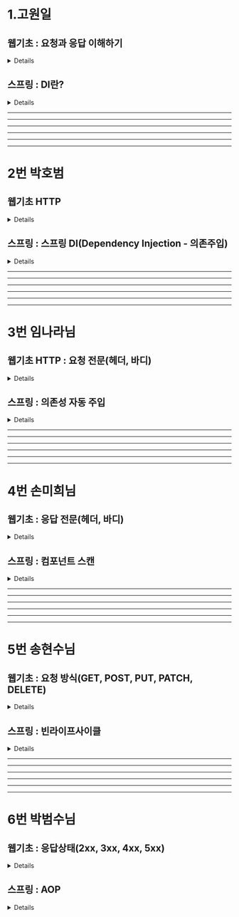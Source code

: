 # 1.고원일

## 웹기초 : 요청과 응답 이해하기
<details>
둘다 내장 객체의 종류 : 내장객체는 별도의 객체 생성 없이 각 내장 객체의 메서드를 사용할 수 있음 메이븐 레파지토리 API 문서가 이에 해당

요청은 request : 클라이언트의 요청 정보를 저장하는 역할, 웹 브라우저가 웹 서버에 웹 페이지를 달라고 하는 것

응답은 response : 클라이언트의 요청에 대한 응답 정보를 저장하는 역할, 웹 브라우저가 요청한 웹 페이지를 웹 브라우저에 제공하는 것

요청(request )은 JSP에서 가장 많이 사용됨 클라이언트가 전송한 요청 정보를 담고 있음

	<li>데이터 정송 방식 : <%=request.getMethod() %></li>
	<li>URL : <%=request.getRequestURL() %></li>
	<li>프로토콜 : <%=request.getProtocol() %></li>
	<li>서버이름 : <%=request.getServerName() %></li>
	<li>포트번호 : <%=request.getServerPort() %></li>
	<li>클라이언트 IP : <%=request.getRemoteAddr() %></li>
	<li>쿼리스트링 : <%=request.getQueryString() %></li>
	<li>파마미터 : <%=request.getParameter("eng") %></li>
	<li>파마미터 : <%=request.getParameter("han") %></li>
​
응답(response)는 요청에 의한 매개변수를 얻어와 내용을 처리하고 응답하는 역할 만약 클라이언트가 아이디와 비밀번호를 입력하여 정보를 받아 정보 일치 여부에 따른 뷰(JSP)로 이동하여 클라이언트에게 정보를 전달 또는 클라이언트의 정보를 저장하는 역할이라 보면된다.


	
	<% String id = request.getParameter("id");
	String pw = request.getParameter("pw");

     if("momo".equals(id) && "1234".equals(pw)){
	response.sendRedirect	("Welcome.jsp?id" + request.getParameter("id"));
​</details>
## 스프링 : DI란?
<details>
DI (Dependency 의존 Injection 주입)
이 단어를 이해하기 위해 의존을 먼저 이해해야한다.

쉽게 말해 꼬꼬무라고 이해하면 될 듯함. 

학원이 있으면 학원의 직원이 있고 그 직원과 강사 그리고 학생과 연결되어 있는 것 처럼 학원이라는 큰 컨테이너 안에 객체가 있고 서로 의존하고 있다고 생각하면 될 것 같음.

@Autowired 어노테이션을 이용해서 의존성을 주입함.

DI를 통해 의존성을 외부에서 주입하여 다형성을 이용하여 유연하게 객체들을 사용할 수 있음 또한 코드의 결합도를 낮추어 유연하게 변경이 가능하게 만들어줌 

하나의 코드를 보면
```
public class MemberRegisterService { 
//의존 객체를 직접 생성
private MemberDao memberDao = new MemberDao();
//의존하는 MemberDao의 객체도 함께 생성
MemberRegisterService svc = new MemberRegisterService();
```
위 코드는 클래스 내부에 직접 의존하는 객체를 생성해서 사용하려고 new를 써서 의존하는 클래스를 불러오는 코드이다.

이는 생성은 쉽지만 유지보수 측면에서 문제점을 유발한다.

이를 위해 DI를 사용하여 객체를 직접 생성하는 대신 의존 객체를 전달 받는 방식으로 사용한다.

아래의  DI 코드를 보면 직접 객체를 생성하지 않고 생성자를 통해서 의존 객체를 전달 받는다.

즉 MemberRegisterService가 MemberDao 의 객체를 주입 받은 것.

```
2.
public MemberRegisterService(MemberDao memberDao){
	this.memberDao = memberDao;
}
```

Di는 변경의 유연함 때문에 사용한다. 만약 이미 만들어진 MemberDao의 객체 정보에 기능을 제공하는 changeMemberDao 클래스를 하나 더 만들어야 한다고 가정해보자.

```
3.
public class changeMemberDao extends MemberDao{
}
```

MemberDao 의 정보를 changeMemberDao 가 상속 받고 new 를 써서 만든 1번 코드 MemberDao  객체와 관련된 클래스 하나하나의 소스를 changeMemberDao  다 바꿔줘야한다. 

그게 수량이 많다면 변경에 있어서 유연함이 없다고 하는 것이다.  

하지만 DI를 사용하면 한번만 변경하면 끝
```
2번과 같이 MemberRegisterService안에 MemberDao를 주입
객체 생성
MemberDao memberDao = new MemberDao();
MemberRegisterService regSvc = new MemberRegisterService(memberDao);
3번 코드에 다형성을 이용한 객체 생성 코드를 한번만 변경하면 사용가능
MemberDao memberDao = new changeMemberDao ();
MemberRegisterService regSvc = new MemberRegisterService(memberDao);
```

DI의 실제 객체는 main 메서드에 생성하는데 이 방법 보다는 객체를 생성하고 의존 객체를 주입해주는 클래스를 따로 작성하는 것이 좋다.

즉 의존성 전용 클래스를 만드는 것. 레고의 조립 클래스 느낌으로 프로팰러, 바퀴, 몸통을 연결해주는 느낌으로. 
```
public class Lego
private MemberDao memberDao;
private MemberRegisterService regSvc;

public Lego(){
memberDao = new MemberDao();
regSvc = new MemberRegisterService(memberDao);

여기서 만약 changeMemberDao 를 써야한다면

public Lego(){
memberDao = new changeMemberDao ();
regSvc = new MemberRegisterService(memberDao);
```


참고사항: 그래들의 의존성도 찾아보니 지정된 의존들의 프로그램을 가져오는 건 맞지만 DI의 패턴과는 다른 점이 있음, DI는 객체 간의 의존성을 런타임에 주입하는 것이지만 그래들의 디펜던시스는 빌드 타임에 필요한 라이브러리를 제공해줌.

즉 서로의 의존성 목적이 다르다고 볼 수 있다.
한마디로 그래들이나 메이븐은 빌드타임의 의존 라이브러리를 받는 목적으로 DI 패턴을 사용하진 않는다.

DI 패턴은 주로 생성자 주입, 세터 주입, 인터페이스 주입 등을 통해 의존성을 주입하는데, 스프링 프레임워크에서는 이를 구현하기 위해 @Autowired 어노테이션을 제공한다
</details>
<hr>
<hr>
<hr>
<hr>
<hr>
<hr>

# 2번 박호범


## 웹기초 HTTP

<details>

# HTTP

HTTP : HyperText Transfer Protocol

HyperText : 텍스트 안에 링크를 포함하는 텍스트  
Transfer : 이동하다, 옮기다   
Protocol : 컴퓨터나 원거리 통신 장비 사이에서 메시지를 주고 받는 양식과 규칙의 체계 즉, 통신 규약 및 약속

 - 웹에서 데이터를 주고 받기 위한 통신 프로토콜이다.
 - 클라이언트와 서버 간의 통신(문서 혹은 데이터를 주고 받을 때)을 위한 프로토콜로 요청(Request)과 응답(Response)로 구성된다.
 - 주로 웹 브라우저와 웹 서버 간에 사용되며, 기반은 텍스트이다.
 - 웹에서 정보를 가져오거나 전송하는 데 사용되는 통신 규약이다.  

### HTTP 통신
 - 클라이언트(웹브라우저) - HTTP 요청 - 서버
 - 서버 - HTTP 응답 - 클라이언트(웹브라우저)  

#### 예시
"http://www.naver.com/index.html" 페이지를 열 때, 웹 브라우저는 HTTP 요청을 "http://www.naver.com" 서버로 보낸다.  
서버는 요청받은 객체 "/indext.html"을 찾는 데 성공했다면 그것의 타입, 길이 등의 정보를 HTTP 응답에 실어 클라이언트에게 보낸다.  

#### HTTP 통신의 사용의 이유
신뢰성 있는 데이터 전송 프로토콜을 사용해, 데이터 전송 중 손상되거나 꼬이지 않음을 보장
 - 따라서 개발자는 인터넷의 결함이나 약점에 대한 고민 없이 어플리케이션 고유 기능 구현에 집중 가능  


### HTTP 메소드 
 - HTTP의 요청(Request)는 다양한 메소드(Method)를 사용하여 서버에 특정 동작을 요청한다.
 - 일반적으로 사용되는 메소드에는 Get(데이터 조회), Post(데이터 전송), Put(데이터 갱신), Delete(데이터 삭제) 등이 있다.  

## URL(Uniform Resource Locator)과 URN(Uniform Resource Name)
 - 웹에서 특정 리소스를 찾기 위한 식별자  

### URL(Uniform Resource Locator)
 목적 : 특정한 리소스의 위치를 지정하는 데 사용, 주로 웹브라우저에서 사용되며 특정 리소스의 위치를 찾기 위해 쓰인다.  
 형식 : 'scheme://host:port/path?query#fragment'
  - scheme : 리소스에 접근하기 위해 사용되는 프로토콜 (예: http, https)
  - host : 리소스가 위치한 서버의 도메인 이름이나 IP 주소
  - port : 서버와 통신하기 위한 포트 번호 (일반적으로 생략 가능하며, 생략 시 기본값 사용)
  - path : 서버상의 리소스의 경로
  - query : 리소스에 대한 매개변수 (생략 가능)
  - fragment : 리소스의 특정 부분을 가리키는데 사용 (생략 가능)   

### URN(Uniform Resource Name)
 목적 : 리소스의 고유한 이름을 제공하는 데 사용, 주로 리로스의 고유성을 나타내기 위해 사용하며 리소스의 위치가 바뀌어도 동일한 URN을 유지  
 형식 : urn:namespace:identifier  
  - urn: URN임을 나타내는 식별자  
  - namespace: URN이 속하는 특정 네임스페이스 (예: ISBN, ISSN)  
  - identifier: 해당 네임스페이스 내에서 리소스를 식별하는데 사용되는 값  

 URL은 리소스의 위치를 나타내는 데 사용되고, URN은 리소스의 고유한 이름을 나타내는 데 사용된다.  

## HTTP의 요청 구조(클라이언트에서 서버로)
 - HTTP의 요청은 메소드, 헤더, 본문으로 구성된다.
 - 헤더는 요청에 대한 부가적인 정보를 전달하고 본문은 데이터를 포함하고 있다.  

#### HTTP의 응답 구조(서버에서 클라이언트로)
 - HTTP의 응답은 상태 코드, 헤더, 본문으로 구성된다.
 - 상태 코드는 요청의 성공 또는 실패를 나타낸다.  

#### 상태 코드
 - HTTP의 응답에는 성공, Redirection, 클라이언트 오류, 서버 오류 등을 나타내는 상태 코드가 포함되어 있다.
 - 2xx, 3xx, 4xx, 5xx 등이 있다.  

## 쿠키와 세션
 - HTTP는 Stateless(상태를 유지하지 않는) 프로토콜이므로, 쿠키와 세션을 통해 상태를 유지한다.
 - 쿠키는 클라이언트에 저장되는 작은 데이터의 조각이고, 세션은 서버에 저장된 정보이다.  

## HTTPS : HTTP에 보안의 기능을 더한 것
 - S : Secure(안전한)의 약자이다.
 - 데이터를 암호화 해서 보낸다.
 - SSL/TLS 인증서를 사용하여 자신의 신원을 증명하기 때문에 클라이언트와 서버 간 통신의 안전성을 보장한다.
 - 위와 같은 과정을 거치기 때문에 전송 속도가 HTTP보다 조금 더 느리다.
 - 최근에는 보안의 중요성이 대두되어 HTTPS를 선호하는 추세이다.
  

## < 질문과 답변 >

HTTP는 HTML 문서에 대한 정보를 보내는가?
 - 주로 HTML 데이터를 전송하는데 사용되지만, 다양한 유형의 데이터를 전송할 수 있다.
 - HTML 뿐만 아니라 텍스트 파일, 이미지, 오디오 및 비디오, JSON 및 XML 데이터, 기타 바이너리 데이터도 보낸다.  
  &nbsp;- HTML : 주로 웹 페이지의 구조와 콘텐츠를 전송하는데에 사용  
  &nbsp;- 텍스트 파일 : 일반 텍스트 파일 혹은 다양한 텍스트 기반의 데이터를 전송  
  &nbsp;- 이미지 : JPEG, PNG, GIF 등의 이미지 파일 전송  
  &nbsp;- 오디오 및 비디오 : MP3, MP4 등 오디오 및 비디오 파일을 전송  
  &nbsp;- JSON 및 XML 데이터 : 웹 애플리케이션 간에 데이터를 교환하는데 사용  
  &nbsp;- 기타 바이너리 데이터 : 임의의 이진 데이터 전송  
</details>



## 스프링 : 스프링 DI(Dependency Injection - 의존주입)

<details>
	# Spring DI 

## DI : Dependency Injection(의존성 주입)
 - 객체 지향 프로그래밍에서 사용되는 설계 패턴 중 하나로, 객체 간의 의존성을 외부에서 주입하는 방법이다.
 - DI를 통해 객체는 직접 자신이 필요로 하는 의존 객체를 생성하지 않고, 외부에서 주입 받아 사용한다.  
 - 즉, new 연산자를 통해 객체를 직접 생성하는 것이 아니라 외부에서 생성된 객체를 주입받아 이용하는 것이다.

### 의존성
- 객체가 다른 객체를 사용하고 있는 경우 즉, A객체가 없이는 B객체가 원하는 목적으로 사용될 수 없는 경우를 뜻한다.  
- 의존한다는 것은 의존 대상인 A객체가 변하면 그것이 B객체에 전달되고, A객체의 메소드가 변경되면 B객체에서도 그에 따른 수정이 필요한 것을 의미한다.  
- 또한 A객체의 형식은 그대로지만 로직이 변경되면 결과적으로 B객체의 기능에 영향을 미치는 것도 의존 관계에 있다고 할 수 있다.

### 따라서 의존성 주입은 두 객체 간의 관계를 맺어주는 것이다.

## DI(의존 주입)를 사용하는 이유
 - 코드의 재사용성, 유연성이 높아진다.  
&nbsp; - 하나의 작업만 수행하는 작은 객체는 많은 상황에서 재결합하고 재사용하기가 쉽기 때문이다.
 
 - 객체 간 결합도가 낮기 때문에 한 클래스를 수정했을 때 다른 클래스도 수정해야 하는 상황을 막아준다.
 
 - 유지보수가 쉬우며 테스트가 용이해진다.
 
 - 확장성을 가진다.

## IoC Inversion of Control(제어의 역전)   
 - 메소드나 객체의 호출작업을 개발자가 직접 하는 것이 아닌, 스프링 프레임워크에게 제어권을 넘기는 것이다. 
 - 대부분의 프레임워크에서 IoC를 적용하고 있고 스프링 또한 여러 프레임워크 중 하나이다.
 - @componentScan, @autowired 등을 예시로 들 수 있다.

## Spring DI : 스프링에서의 의존성 주입
 - 객체 간 의존성을 개발자가 객체 내부에서 직접 호출(new 연산자 생성)하는 대신, 외부(스프링 컨테이너)에서 객체를 생성 후 주입해주는 방식이다.  
 - 외부(스프링 컨테이너)에서 두 객체 간의 관계 설정을 해주는 디자인 패턴으로, 인터페이스를 사이에 두어 클래스 레벨에서는 의존 관계가 고정되지 않도록 한다.  
 - 런타임 시 관계를 동적으로 주입하여 유연성을 확보하고 결합도를 낮춘다.    

## 의존성 주입의 3가지 방법  
  
### 1. 생성자 주입  
 - 클래스에 생성자를 만든 후 @Autowired를 붙여 의존성을 주입받는 방법
 -  Spring 4.3 이후 클래스 내 생성자가 하나이고, 그 생성자로 주입받을 객체가 빈으로 등록되어 있다면 @Autowired를 생략 가능하다.
 -  객체의 성격에 맞게, 빈의 이름이 달라질 수 있다.
 - 생성자 주입은 인스턴스 생성 시 1회 호출되는 것이 보장되기 때문에, 주입 받은 객체가 변하지 않거나 반드시 객체 주입이 필요한 경우 강제하기 위해 사용된다.
 -  생성자를 2회 이상 정의할 수 없다.  

### 2. 필드 주입  
 - 코드가 간결하고 편하지만 의존 관계를 정확히 파악하기 함들다.    
 - 필드 주입 시 final 키워드를 선언할 수 없어 객체가 변할 수 있다.   
 - 주입이 동시에 일어나 겹치는 경우 순환참조 에러가 발생한다.    

### 3. 수정자(setter) 주입    
 - setter 혹은 사용자 정의 메소드를 통해 의존 관계 주입한다.    
 - setter의 경우 객체가 변경될 필요성(주입하는 객체를 변경하는 경우는 드묾)이 있을 때만 사용한다.    

## 스프링에서는 생성자 주입을 권장하는 이유
 
### 객체 불변성 확보  
 - 객체의 생성자는 객체 생성 시 최초 1회만 호출되기 때문에 주입 받은 객체가 불변 객체(메소드 변화 X)여야 하거나 반드시 해당 객체의 주입이 필요한 경우 사용한다.  
 - 생성자로 한번 의존 관계를 주입하면 생성자는 최초 1회 이후 다시 생성될 일이 없기 때문에 불변객체가 보장된다.

### 테스트 용이
 - 필드 주입으로 작성된 경우, 순수 자바 코드로 단위테스트를 실행하는 것이 불가능하다.
 - 메인 코드는 Spring과 같은 DI 프레임워크 위에서 동작하는데 단위테스트 시 단독적으로 실행되므로 의존관계 주입이 NULL 상태여서 NullPoninterException이 발생한다.
 - 생성자 주입 시 단독으로 실행할 때도 의존관계 주입이 성립된다.

### 순환참조 에러 방지
 - 순환참조 에러 : A객체는 B객체를 참조하고, B객체는 A객체를 참조해 두 객체가 서로를 동시에 참조할 때 발생한다.


### 의존성을 필드로 혹은 수정자(setter)로 주입시킬 경우, 프로그램 실행 중 에러가 발생한다.
 - 이때 컴파일 시에는 아무런 에러가 없다가 메소드 호출시에 발생한다는 것이 큰 문제가 된다.


### 이러한 이유들 때문에 여러 DI 방법 중 생성자주입 방식을 권장하고 있다.

### 의존성을 생성자로 주입했을 때는 컴파일 에러 발생으로 프로그램 실행 자체가 되지 않으므로 서비스 전 에러를 해결 할 수 있다.
</details>


<hr>
<hr>
<hr>
<hr>
<hr>
<hr>



# 3번 임나라님

## 웹기초 HTTP : 요청 전문(헤더, 바디)
<details>

헤더는 요청 또는 응답에 대한 정보를 가지고 있는 곳이고 바디는 서버와 클라이언트 간에 주고받을 실제 데이터를 담아두는 공간입니다.

**일반 헤더(General header)** :
요청 응답에 모두 적용 가능한 헤더이다.
메시지, 연결 관리 (Connection Management), 캐싱 정책 등을 제공한다.

**요청 헤더(Request header)** :
클라이언트가 서버에 요청할 때 이용되는 헤더이다.
클라이언트가 사용하는 언어정보 (languages), 유저 에이전트 (user agent) 와 받아들이는 미디어 타입에 대한 정보 (content-type) 등이 포함되어 있다.

**대표적 요청 헤더에는**
> **Host :** 요청하려는 서버 호스트 이름과 포트번호
>
> **User-Agent** : 클라이언트 프로그램 정보 ex) Mozilla/4.0, Windows NT5.1
>
> **Referer** : 현재 페이지로 연결되는 링크가 있던 이전 웹 페이지의 주소
>
> **Accept** : 클라이언트가 처리 가능한 MIME Type 종류 나열
>
> **Accept-Language** : 클라이언트가 지원가능한 언어 나열
>
> **Cookie :** 쿠기 값 key-value로 표현된다. Set-Cookie 헤더와 함께 서버로부터 이전에 전송됐던 저장된 HTTP 쿠키를 포함

Body (본문)
- POST, PUT 요청과 같이 **요청과 함께 전달되는 데이터**를 포함한다.
  - 요청과 함께 전달되는 데이터가 없을 경우 Body가 없을 수도 있다.

<!--
헤더: 호스트의 이름 또는 IP주소, 브라우저의 종류, 쿠키 정보 개발자도구 페이지에 가면 정보가 나와있음
헤더(header) : 사용자 요청 정보
    - 요청 URL, 
    - 요청 PATH,  
    - 요청 브라우저 설정(언어-Accept-Language, 브라우저 종류 - user-agent),  
    - 요청 쪽 IP, 
    - 요청 방식(GET, POST), 
    - 쿠키
바디(body)
     - 요청 쪽 전송 데이터 (POST)
     - 요청 헤더 Content-Type application/x-www-form-urlencoded;
     -요청 바디 : 키=값&키=값
              값 → URL 인코딩(16진수로 전환)
     -요청 헤더: Content-Type: application/json
     -요청 바디: { “키”: “값”, “키”: “값” }
     -->

</details>


## 스프링 : 의존성 자동 주입
<details>
의존 대상을 설정 코드에서 직접 주입하기 않고 스프링이 자동으로 의존하는 빈 객체를 주입해주는 기능도 있다. 이를 자동 주입이라 한다.

스프링에서 의존 자동 주입을 설정하려면 @Autowired 애노테이션이나 @Resource 애노테이션을 사용하면 된다. 스프링에서는 주로 **@Autowired**를 많이 사용한다.

**@Autowired 애노테이션을 이용한 의존 자동 주입**
자동 주입 기능을 사용하면 스프링이 알아서 의존 객체를 찾아서 주입한다.

자동 주입 기능을 사용하는 방법은 의존을 주입할 대상에 @Autowired 애노테이션을 붙이기만 하면 된다.

@Autowired 애노테이션을 **필드**나 **Setter 메서드**에 붙이면 스프링은 타입이 일치하는 빈 객체를 찾아서 주입한다.

---

### 일치하는 빈이 없는 경우
- @Autowired 애노테이션을 적용한 대상에 일치하는 빈이 없으면 UnsatisfiedDependencyException이 발생한다.

### @Autowired 애노테이션을 붙인 주입 대상에 일치하는 빈이 두 개 이상인 경우
- @Qualifier는 추가 구분자를 넣어주는 방식이다.
  -   빈 등록과 주입시 파라미터에 Qaulifier 이름을 추가하여 검색을 시도한다.

- @Primary는 동일 타입 빈이 매칭되면 해당 빈을 우선 주입하라는 뜻이다.

- @Primary와 @Qualifier가 겹치면 @Qualifier가 우선순위를 가져간다.

</details>

<hr>
<hr>
<hr>
<hr>
<hr>
<hr>

# 4번 손미희님



## 웹기초 : 응답 전문(헤더, 바디)
<details>
헤더는 요청 또는 응답에 대한 정보를 가지고 있는 곳이고 바디는 서버와 클라이언트 간에 주고받을 실제 데이터를 담아두는 공간입니다.

**일반 헤더(General header)** :
요청 응답에 모두 적용 가능한 헤더이다.
메시지, 연결 관리 (Connection Management), 캐싱 정책 등을 제공한다.

**요청 헤더(Request header)** :
클라이언트가 서버에 요청할 때 이용되는 헤더이다.
클라이언트가 사용하는 언어정보 (languages), 유저 에이전트 (user agent) 와 받아들이는 미디어 타입에 대한 정보 (content-type) 등이 포함되어 있다.

**대표적 요청 헤더에는**
> **Host :** 요청하려는 서버 호스트 이름과 포트번호
>
> **User-Agent** : 클라이언트 프로그램 정보 ex) Mozilla/4.0, Windows NT5.1
>
> **Referer** : 현재 페이지로 연결되는 링크가 있던 이전 웹 페이지의 주소
>
> **Accept** : 클라이언트가 처리 가능한 MIME Type 종류 나열
>
> **Accept-Language** : 클라이언트가 지원가능한 언어 나열
>
> **Cookie :** 쿠기 값 key-value로 표현된다. Set-Cookie 헤더와 함께 서버로부터 이전에 전송됐던 저장된 HTTP 쿠키를 포함

Body (본문)
- POST, PUT 요청과 같이 **요청과 함께 전달되는 데이터**를 포함한다.
  - 요청과 함께 전달되는 데이터가 없을 경우 Body가 없을 수도 있다.

<!--
헤더: 호스트의 이름 또는 IP주소, 브라우저의 종류, 쿠키 정보 개발자도구 페이지에 가면 정보가 나와있음
헤더(header) : 사용자 요청 정보
    - 요청 URL, 
    - 요청 PATH,  
    - 요청 브라우저 설정(언어-Accept-Language, 브라우저 종류 - user-agent),  
    - 요청 쪽 IP, 
    - 요청 방식(GET, POST), 
    - 쿠키
바디(body)
     - 요청 쪽 전송 데이터 (POST)
     - 요청 헤더 Content-Type application/x-www-form-urlencoded;
     -요청 바디 : 키=값&키=값
              값 → URL 인코딩(16진수로 전환)
     -요청 헤더: Content-Type: application/json
     -요청 바디: { “키”: “값”, “키”: “값” }
     -->

### 응답 (Response)
서버가 클라이언트로 보내는 메세지.

- Header
  - 응답에 대한 부가적인 정보
    Server (응답)
    서버의 소프트웨어 정보

### Header 항목
Set-Cooke
- 서버측에서 클라이언트에게 세션 쿠키 정보를 설정한다.


Age
- 캐시 응답. max-age 시간 내에서 얼마나 흘렀는지 초단위로 알려준다.
- Ex) max-age= 3600을 설정한 경우, 1분 후 Age: 60이 캐시 응답 헤더에 포함된다.


Cache-Control
- 웹 브라우저나 중간 서버와 같은 클라이언트 캐시에서 데이터의 캐싱 동작을 제어하는데 사용 된다.
- no-store : 클라이언트나 중간 서버에서 데이터를 저장하지 않아야 함을 뜻한다. 보안적인 이유로 민감한 정보가 포힘된 데이터의 경우에 사용한다. 캐시를 사용하지 않음을 뜻한다.
- no-cache : 클라이언트가 데이터를 캐시에 저장하지 않고 매번 서버로부터 다시 요청해야 함을 나타낸다.
  캐시를 사용하기 전에 서버에게 검사를 받고 데이터가 변경되지 않았다면 캐시를 사
  용한다.
- must-revalidate : 캐시 만료 후 최초 조회 시 원 서버에 검증 받아야 한다.


Content-Encoding
- 큰 HTML 문서를 압축해 전송 시간을 줄이기 위해서 사용한다.
- 혹은 허락받지 않은 제 3자가 볼 수 없게 콘텐츠를 암호화하거나 뒤섞어 보내는 목적으로 사용한다.
- 콘텐츠의 포맷과 연관되어있다.
- gzip, compress, defalte, identity와 같은 알고리즘 사용한다.
- 발송하는 쪽에서 콘텐츠에 적용한다.


Content-Type
- 컨텐츠의 미디어 타입, 문자 인코딩


Date
- 메시지가 보내진 날짜와 시간
- Wed, 13 Dec 2023 10:26:25 GMT


Location
- 300번대 응답이나 201 Created 응답일 때 어느 페이지로 이동할지를 알려주는 헤더

- Body (본문)
  서버가 클라이언트에게 응답할 데이터가 존재할 경우 해당 데이터를 담고 있다.

</details>

## 스프링 : 컴포넌트 스캔
<details>

# 컴포넌트스캔
- 스프링이 직접 클래스를 검색해서 빈으로 등록해주는 기능.
- 이전까지는 설정 정보에 직접 스프링 빈을 등록, 나열했는데 등록해야 할 빈의 수가 많아지면 일일히 등록하기 번거롭고, 설정 정보도 커지고, 누락 문제도 발생.
- 설정 클래스에서 빈으로 등록하지 않아도 원하는 클래스를 빈으로 등록할 수 있으므로 컴포넌트스캔 기능을 사용하면 설정 코드가 크게 줄어든다.
- 또한 의존 관계를 자동으로 주입하는 @Autowired 기능도 제공한다.

## 1. @Component
- 스프링이 검색해서 빈으로 등록할 수 있으려면 클래스에 @Component 어노테이션을 붙여야 한다.

- @Component 어노테이션에서 빈의 이름을 지정하지 않을 경우, 클래스 이름의 맨 앞글자를 소문자로 바꿔 자체 등록하여 사용한다.

## 2. @ComponentScan 어노테이션으로 스캔 대상 설정 및 제외하기
- @Component 어노테이션이 붙은 클래스를 스캔해서 스프링 빈으로 등록하려면 우선 설정 클래스에 @ComponentScan 어노테이션을 적용해야 한다.
- 기존의 설정 클래스와는 다르게 자동으로 스프링 빈을 등록하기 때문에 클래스 내부에 @Bean으로 등록한 클래스가 존재하지 않는다.
- 컴포넌트 스캔은 이름 그대로 @Component 어노테이션이 붙은 클래스를 스캔해 스프링 빈으로 등록한다.

- basePackages에 속성을 등록해 스캔 대상 패키지 목록을 지정한다.
- @ComponentScan (basePackages = {”spring})은 현재 프로젝트내에 존재하는 spring 패키지와 spring 패키지 하위 패키지에 속한 모든 클래스를 스캔 대상으로 설정한다는 의미이다.
- 반면 excludeFilters 속성을 사용하면 스캔할 때 특정 대상을 자동 등록 대상에서 제외할 수 있다.

## 기본 스캔 대상
@Component 어노테이션 뿐만 아니라 @Controller, @Service, @Repository, @Aspect, @Configuration 어노테이션이 붙은 클래스도 스캔 대상에 포함된다.


## 3. 컴포넌트 스캔에 따른 충돌 처리
- 컴포넌트 스캔 기능을 사용해서 자동으로 빈을 등록할 때는 중복된 빈 이름으로 인한 충돌에 주의해야 하는데, 스캔할 때 빈 이름이 같은 경우 수동 등록한 빈이 우선 스캔된다.

## 스프링 : 의존성 자동 주입

의존 대상을 설정 코드에서 직접 주입하기 않고 스프링이 자동으로 의존하는 빈 객체를 주입해주는 기능도 있다. 이를 자동 주입이라 한다.

스프링에서 의존 자동 주입을 설정하려면 @Autowired 애노테이션이나 @Resource 애노테이션을 사용하면 된다. 스프링에서는 주로 **@Autowired**를 많이 사용한다.

**@Autowired 애노테이션을 이용한 의존 자동 주입**
자동 주입 기능을 사용하면 스프링이 알아서 의존 객체를 찾아서 주입한다.

자동 주입 기능을 사용하는 방법은 의존을 주입할 대상에 @Autowired 애노테이션을 붙이기만 하면 된다.

@Autowired 애노테이션을 **필드**나 **Setter 메서드**에 붙이면 스프링은 타입이 일치하는 빈 객체를 찾아서 주입한다.

---

### 일치하는 빈이 없는 경우
- @Autowired 애노테이션을 적용한 대상에 일치하는 빈이 없으면 UnsatisfiedDependencyException이 발생한다.

### @Autowired 애노테이션을 붙인 주입 대상에 일치하는 빈이 두 개 이상인 경우
- @Qualifier는 추가 구분자를 넣어주는 방식이다.
  -   빈 등록과 주입시 파라미터에 Qaulifier 이름을 추가하여 검색을 시도한다.

- @Primary는 동일 타입 빈이 매칭되면 해당 빈을 우선 주입하라는 뜻이다.

- @Primary와 @Qualifier가 겹치면 @Qualifier가 우선순위를 가져간다.




- 컴포넌트 스캔 기능을 이용할 때 다른 패키지에 같은 이름의 클래스가 존재할 경우
  @ComponentScan (basePackages = {”spring”, “spring2”}로 스캔 범위를 설정하고 스프링 컨테이너를 생성하면 spring2 패키지에 있는 MemberRefisterService 클래스를 빈으로 등록할 때, 빈 이름인 memberRefisterService 가 spring 패키지에 있는 MemberRefisterService 클래스의 빈과 타입이 다르다고 충돌이 일어난다.

## 4. 컴포넌트 스캔과 자동 의존 주입
@Autowired
- 생성자에 @Autowired 어노테이션을 지정하면, 스프링컨테이너가 자동으로 해당 스프링을 찾아 주입한다.
- 이 때, 기본 조회 전략은 타입이 같은 클래스의 빈 또는 해당 타입의 후손 클래스의 빈을 찾아서 주입하는 것니다.
  - getBean(MemberRepository.class)와 동일하다고 이해하면 된다.
  - 같은 타입이 여러 개 있는 경우 충돌 발생
- 생성 파라메터가 많아도 다 찾아서 자동으로 주입한다.


</details>

<hr>
<hr>
<hr>
<hr>
<hr>
<hr>

# 5번 송현수님
## 웹기초 : 요청 방식(GET, POST, PUT, PATCH, DELETE)
<details>
GET : URL에 파라미터를 붙여서 전송 즉, (?)쿼리스트링 문자열을 포함해서 요청 그래서 폼을 사용하지 않고 주소창에 입력만 해도 파마미터로 전송하여 결과가 웹 페이지에 출력된다 파라미터 길이에 제한이 있을 수 있다.

GET: 서버 자원 조회,  서버 자원을 가져오고자 할 때 사용합니다. 요청의 본문에 데이터를 넣지 않습니다. 데이터를 서버로 보내야 한다면 쿼리스트링을 사용합니다.
POST: 데이터 변화 서버에 자원을 새로 등록 할 때 사용 요청의 본문에 새로 등록할 데이터를 넣어 보냄
PUT : 데이터 치환. 서버 자원을 요청에 들어 있는 자원 치환 할 때 사용 요청 본문 치환할 데이터 넣어 보냄
PATCH : 부분 수정. 서버 자원의 일부만 수정하고자 할 때 사용. 요청 본문 일부 수정할 데이터 넣어 보냄
DELETE : 서버의 자원을 삭제하고자 할 때 사용합니다. 요청의 본문에 데이터를 넣지 않습니다.
OPTIONS : 요청을 하기 전에 통신 옵션을 설명하기 위해 사용합니다.
</details>

## 스프링 : 빈라이프사이클
<details>
</details>

<hr>
<hr>
<hr>
<hr>
<hr>
<hr>


# 6번 박범수님


## 웹기초 : 응답상태(2xx, 3xx, 4xx, 5xx)
<details>
### **HTTP 상태 코드**
    
1xx (조건부 응답) - 요청받음, 프로세스 계속.   
임시, 실험적인 상태. → 클라이언트로 보내면 안된다.
    
2xx (요청 수신, 처리 성공) 
    
    200 : 정상 응답 (요청 -> 서버 -> 응답)
    201 : 작성됨(CREATED)
    
3xx (리다이렉션 완료 : 다른 페이지로 이동)

    301 : 영구 이동 - get 또는 haed 요청에 대한 응답
    302 : 임시 이동 - 현재 다른 위치이지만 원래 위치를 사용할 때 (redirect)
    304 : 캐시됨 - 마지막 요청 이후 페이지가 수정되지 않았다. (요청의 응답으로 캐시를 사용했다는 뜻)
    
4xx : 요청 오류

 	400 : 잘못된 요청(BAD REQUEST) - 서버가 구문 인식 못함.
 	401 : 권한 없음(UNAUTHORIZED) - 인증 안됨(로그인이 필요한 페이지)
 	403 : 금지됨(FORBIDDEN) - 권한 없음
 	404 : 페이지 없음(NOT FOUND) 
 	405 : Method Not Allowed - POST 요청받는 서버에 GET으로 요청/ GET 요청받는 서버에 POST로 요청

5xx : 서버 오류

    500 - 내부 서버 오류(Internal Server Error) - 코드 오류, 서버 물리적 오류
    501, 502 (불량 게이트웨이)
    503 (서비스를 사용할 수 없음)
=======
2XX : 성공을 알리는 상태코드 입니다. 
          200(성공), 
          201(작성됨)이 많이 사용됩니다.
3XX : 리다이렉션(다른 페이지로 이동)을 알리는 상태 코드 입니다. 어떤 주소를 입력했는데 다른 주소의 페이지로 넘어갈 때 이 코드가 사용됩니다. 
          301(영구이동), 
          302(임시 이동) 
          304(수정되지 않음)는 요청의 응답으로 캐시를 사용했다는 뜻 입니다.
4XX : 요청 오류를 나타냅니다. 요청 자체에 오류가 있을 때 표시됩니다. 
          400(잘못된 요청), 
          401(권한없음), 
          403(금지됨), 
          404(찾을 수 없음), 
          405(메서드 처리 불가 Method Not Allowed)가 있습니다.
5XX : 서버오류를 나타냅니다. 특히 코드 오류나 물리적 서버 오류 때 발생하며 요청은 제대로 왔지만 서버에 오류가 생겼을 때 발생합니다. 이 오류가 뜨지 않게 주의해서 프로그래밍 해야 합니다. 
          500(코드 오류, 내부 서버 오류), 
          501&502(불량 게이트웨이), 
          503(서비스를 사용할 수 없음)이 자주 사용됩니다.
</details>
          
## 스프링 : AOP
<details>
### **AOP**

@EnableApectJAutoProxy : 프록시 설정 활성

```java
@Configuration
@EnableAspectJAutoProxy(proxyTargetClass = true) // 하위클래스 기반의 프록시
public class AppCtx {
    @Bean
    public Calculator calculator() {
        return new RecCalculator();
    }

    @Bean
    public ProxyCache proxyCache() {
        return new ProxyCache();
    }

    @Bean
    public ProxyCalculator proxyCalculator() {
        return new ProxyCalculator();
    }
}
```

1)**@Aspect** : **공통 기능**이 포함된 **클래스**

```java
import aopex.*;
import org.springframework.context.annotation.Bean;
import org.springframework.context.annotation.Configuration;
import org.springframework.context.annotation.EnableAspectJAutoProxy;

@Aspect     // aop
@Order(2)
public class ProxyCalculator {

    @Around("CommonPointcut.publicTarget()")
    public Object process(ProceedingJoinPoint joinPoint) throws Throwable {

        long stime = System.nanoTime(); // 공통 기능

        try {
            Object result = joinPoint.proceed(); // 핵심 기능을 대신 수행하는 메서드
            // factorial(...)

            return result;
        } finally {
            long etime = System.nanoTime(); // 공통 기능
            System.out.printf("걸린시간 : %d%n", etime - stime);
        }
    }
}
```

```java
@Aspect
@Order(1)
public class ProxyCache {

    private Map<Long, Object> cacheData = new HashMap<>();

    @Around("CommonPointcut.publicTarget()")
    public Object process(ProceedingJoinPoint joinPoint) throws Throwable {

        Object[] args = joinPoint.getArgs(); // 매개변수로 투입된 인자 값( 예 - 10L)
        Long num = (Long)args[0];
        if (cacheData.containsKey(num)) {
            System.out.println("캐시값 사용!");
            return cacheData.get(num);
        }

        Object result = joinPoint.proceed(); // ProxyCalculator::proceed()

        // 캐시 저장
        cacheData.put(num, result);
        System.out.println("캐시 저장!");

        return result;
    }
}
```

2) **@Pointcut** : 공통 기능이 적용될 **범위**

- execution 명시자

```java
import org.aspectj.lang.annotation.Aspect;
import org.aspectj.lang.annotation.Pointcut;

@Aspect
public class CommonPointcut {
    @Pointcut("execution(* aopex..*(long))")  // A
    public void publicTarget() {}
}
```

3) **@Around** : 공통 기능을 수행하고 핵심 기능을 대신 수행 주는 **메서드**

ProceedingJoinPoint joinPoint

Signature getSignature()

getName() : 메서드명
toLongString() : 자세한 메서드 이름 정보

 Object proceed() : 핵심 기능 대신 수행해 주는 메서드(범용 기능)
 Object[] getArgs()
 Object getTarget() : 핵심 기능 메서드가 속해 있는 객체의 참조 변수

1. @Order
    
    ProxyCache -> ProxyCalculator :  정상
    
    ProxyCaluclator -> ProxyCache : 캐시 동작 X
    
    프록시의 실행 순서가 매우 중요한 경우 @Order -> 순서를 직접 지정
    
    ```java
    @Aspect
    @Order(2)
    public class ProxyCalculator {
    	(...)
    }
    ```
    
    ```java
    @Aspect
    @Order(1)  // 우선 순위
    public class ProxyCache {
    	(...)
    }
    ```
    
2. 프록시 생성방식
    - 반복
        
        ```java
        public static void main(String[] args) {
                long stime = System.nanoTime();     // 공통 기능
        
                // 핵심 기능
                ImplCalculator cal1 = new ImplCalculator(); // 반복문
                long result1 = cal1.factorial(10L);
                System.out.printf("cal1 : %d%n", result1);
        
                long etime = System.nanoTime();     // 공통 기능
                System.out.printf("반복문으로 걸린 시간 : %d%n", etime - stime);
        
                stime = System.nanoTime();          // 공통 기능
        
                // 핵심 기능
                RecCalculator cal2 = new RecCalculator();   // 재귀 : 스택이 쌓여서 성능에 좋지 않다.
                long result2 = cal2.factorial(10L);
                System.out.printf("cal2 : %d%n", result2);
        
                etime = System.nanoTime();          //공통 기능
                System.out.printf("재귀문으로 걸린 시간 : %d%n", etime - stime);
            }   // 왜 재귀문이 더 짧지?
        }       // 반복되는 코드를 프록시로 묶어서 처리하려고 한다. -> Ex02
        ```
        
    - 프록시로
        
        ```java
        public class ProxyCalculator implements Calculator{
            private Calculator calculator;
        
            public ProxyCalculator(Calculator calculator) {
                this.calculator = calculator;
            }
            @Override
            public long factorial(long num) {
                long stime = System.nanoTime();     // 공통 기눙
        
                try {
        
                    long result = calculator.factorial(num);     // 핵심 기능
        
                    return result;
                } finally {
                    long etime = System.nanoTime();     // 공통 기능
                    System.out.printf("걸린시간 : %d%n", etime - stime);
                }
            }
        }
        ```
        
        ```java
        public static void main(String[] args) {
                // 데코레이션 패턴. 추가적인 기능을 더한다.
                // 기능을 대신 수행하기 때문에 프록시라고 부른다.
                ProxyCalculator cal1 = new ProxyCalculator(new ImplCalculator());
                long result1 = cal1.factorial(10L);
                System.out.printf("cal1 : %d%n", result1);
        
                ProxyCalculator cal2 = new ProxyCalculator(new RecCalculator());
                long result2 = cal2.factorial(10L);
                System.out.printf("cal2 : %d%n", result2);
            }
        }
        ```
        
    
3. @Around의 Pointcut 설정과 @Pointcut 재사용
    
    ```java
    @Aspect
    public class CommonPointcut {
        @Pointcut("execution(* aopex..*(long))")
        public void publicTarget() {}
    }
    ```
    
    위 pointcut을 아래에서 재사용
    
    ```java
    @Around("CommonPointcut.publicTarget()")
    public Object process(ProceedingJoinPoint joinPoint) throws Throwable {
    	(...)
    }
    ```
</details> 
